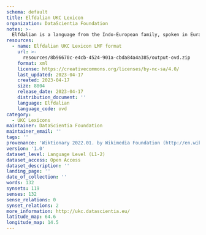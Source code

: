 ```yaml
---
schema: default
title: Elfdalian UKC Lexicon
organization: DataScientia Foundation
notes: >-
  Elfdalian is a language from the Indo-European family, spoken in Eurasia. The UKC Lexicon of Elfdalian is represented as a lexico-semantic network. It consists of words, word senses, synsets, as well as sense-level and synset-level relationships.
resources:
  - name: Elfdalian UKC Lexicon LMF format
    url: >-
      resources/8b96670c-e4cb-4524-901a-cbda84a4a385/output-ovd.zip
    format: xml
    license: https://creativecommons.org/licenses/by-nc-sa/4.0/
    last_updated: 2023-04-17
    created: 2023-04-17
    size: 8804
    release_date: 2023-04-17
    distribution_document: ''
    language: Elfdalian
    language_code: ovd
category:
  - UKC Lexicons
maintainer: DataScientia Foundation
maintainer_email: ''
tags: ''
provenance: 'Wiktionary 2022.01. by Wikimedia Foundation (http://en.wiktionary.org); Princeton WordNet 2.1 by Princeton University (https://wordnet.princeton.edu)'
version: '1.0'
dataset_level: Language Level (L1-2)
dataset_access: Open Access
dataset_description: ''
landing_page: ''
date_of_collection: ''
words: 132
synsets: 119
senses: 132
sense_relations: 0
synset_relations: 2
more_information: http://ukc.datascientia.eu/
latitude_map: 64.6
longitude_map: 14.5
---
```

